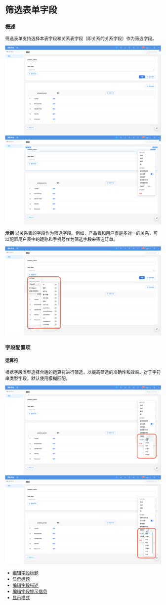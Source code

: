 # 筛选表单字段

### 概述

筛选表单支持选择本表字段和关系表字段（即关系的关系字段）作为筛选字段。

![](../../../../../../public/filter-form-item.png)
![](../../../../../../public/filter-form-item1.png)

**示例**
以关系表的字段作为筛选字段。例如，产品表和用户表是多对一的关系，可以配置用户表中的昵称和手机号作为筛选字段来筛选订单。

![](../../../../../../public/filter-form-item2.png)


### 字段配置项

#### 运算符

根据字段类型选择合适的运算符进行筛选，以提高筛选的准确性和效率。对于字符串类型字段，默认使用模糊匹配。

![](../../../../../../public/filter-form-item3.png)
![](../../../../../../public/filter-form-item4.png)

- [编辑字段标题](../field-settings/edit-title.md)
- [显示标题](../field-settings/display-title.md)
- [编辑字段描述](../field-settings/edit-description.md)
- [编辑字段提示信息](../field-settings/edit-tooltip.md)
- [显示模式](../field-settings/pattern.md)